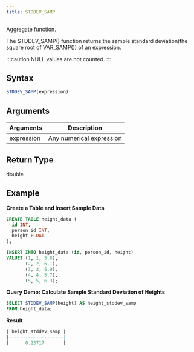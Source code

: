 ```yaml
---
title: STDDEV_SAMP
---
```


Aggregate function.

The STDDEV_SAMP() function returns the sample standard deviation(the square root of VAR_SAMP()) of an expression.

:::caution
NULL values are not counted.
:::

## Syntax

```sql
STDDEV_SAMP(expression)
```

## Arguments

| Arguments   | Description |
| ----------- | ----------- |
| expression  | Any numerical expression |

## Return Type

double

## Example

**Create a Table and Insert Sample Data**
```sql
CREATE TABLE height_data (
  id INT,
  person_id INT,
  height FLOAT
);

INSERT INTO height_data (id, person_id, height)
VALUES (1, 1, 5.8),
       (2, 2, 6.1),
       (3, 3, 5.9),
       (4, 4, 5.7),
       (5, 5, 6.3);
```

**Query Demo: Calculate Sample Standard Deviation of Heights**
```sql
SELECT STDDEV_SAMP(height) AS height_stddev_samp
FROM height_data;
```

**Result**
```sql
| height_stddev_samp |
|--------------------|
|      0.23717       |
```